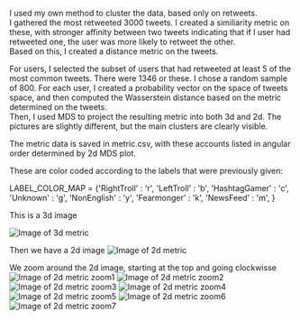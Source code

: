 

I used my own method to cluster the data, based only on retweets.  
I gathered the most retweeted 3000 tweets. 
I created a similiarity metric on these, with stronger affinity between two tweets indicating that if I user had retweeted one, the user was more likely to retweet the other.   
Based on this, I created a distance metric on the tweets.  

For users, I selected the subset of users that had retweeted at least 5 of the most common tweets.  There were 1346 or these. I chose a random sample of 800.   For each user, I created a probability vector on the space of tweets space, and then computed the Wasserstein distance based on the metric determined on the tweets.  
Then, I used MDS to project the resulting metric into both 3d and 2d.  The pictures are slightly different, but the main clusters are clearly visible.  
 
 The metric data is saved in metric.csv, with these accounts listed in angular order determined by 2d MDS plot.  
 
 These are color coded according to the labels that were previously given: 
 
LABEL_COLOR_MAP = {'RightTroll' : 'r',
                   'LeftTroll' : 'b',
                   'HashtagGamer' : 'c',
                   'Unknown' : 'g', 
                   'NonEnglish' : 'y',
                   'Fearmonger' : 'k',
                   'NewsFeed' : 'm',
                   }

This is a 3d image

![Image of 3d metric](https://github.com/DeepStateLearning/russian-troll-tweets/blob/master/3dfull1.png)

Then we have a 2d image
![Image of 2d metric](https://github.com/DeepStateLearning/russian-troll-tweets/blob/master/2dfull.png)

We zoom around the 2d image, starting at the top and going clockwisse
![Image of 2d metric zoom1](https://github.com/DeepStateLearning/russian-troll-tweets/blob/master/2dzoom1.png)
![Image of 2d metric zoom2](https://github.com/DeepStateLearning/russian-troll-tweets/blob/master/2dzoom2.png)
![Image of 2d metric zoom3](https://github.com/DeepStateLearning/russian-troll-tweets/blob/master/2dzoom3.png)
![Image of 2d metric zoom4](https://github.com/DeepStateLearning/russian-troll-tweets/blob/master/2dzoom4.png)
![Image of 2d metric zoom5](https://github.com/DeepStateLearning/russian-troll-tweets/blob/master/2dzoom5.png)
![Image of 2d metric zoom6](https://github.com/DeepStateLearning/russian-troll-tweets/blob/master/2dzoom6.png)
![Image of 2d metric zoom7](https://github.com/DeepStateLearning/russian-troll-tweets/blob/master/2dzoom7.png)
